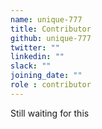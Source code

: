 ```yaml
---
name: unique-777
title: Contributor
github: unique-777
twitter: ""
linkedin: ""
slack: ""
joining_date: ""
role : contributor
---
```


Still waiting for this

